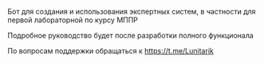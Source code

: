 Бот для создания и использования экспертных систем, в частности для первой лабораторной по курсу МППР

Подробное руководство будет после разработки полного функционала

По вопросам поддержки обращаться к https://t.me/Lunitarik
